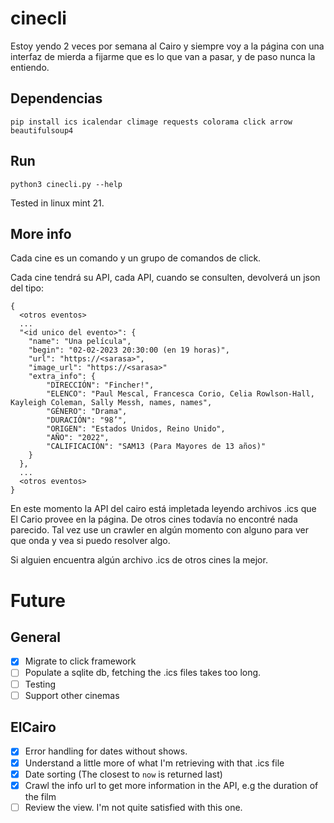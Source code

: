# cinecli

Estoy yendo 2 veces por semana al Cairo y siempre voy a la página con una interfaz de mierda a fijarme
que es lo que van a pasar, y de paso nunca la entiendo.

## Dependencias

```terminal
pip install ics icalendar climage requests colorama click arrow  beautifulsoup4
```

## Run

```terminal
python3 cinecli.py --help
```

Tested in linux mint 21.

## More info
Cada cine es un comando y un grupo de comandos de click.

Cada cine tendrá su API, cada API, cuando se consulten, devolverá un json del tipo:

```terminal
{
  <otros eventos>
  ...
  "<id unico del evento>": {
    "name": "Una película",
    "begin": "02-02-2023 20:30:00 (en 19 horas)",
    "url": "https://<sarasa>",
    "image_url": "https://<sarasa>"
    "extra_info": {
        "DIRECCIÓN": "Fincher!",
        "ELENCO": "Paul Mescal, Francesca Corio, Celia Rowlson-Hall, Kayleigh Coleman, Sally Messh, names, names",
        "GÉNERO": "Drama",
        "DURACIÓN": "98’",
        "ORIGEN": "Estados Unidos, Reino Unido",
        "AÑO": "2022",
        "CALIFICACIÓN": "SAM13 (Para Mayores de 13 años)"
    }
  },
  ...
  <otros eventos>
}
```
En este momento la API del cairo está impletada leyendo archivos .ics que El Cario provee en la página.
De otros cines todavía no encontré nada parecido.
Tal vez use un crawler en algún momento con alguno para ver que onda y vea si puedo resolver algo.

Si alguien encuentra algún archivo .ics de otros cines la mejor.


# Future
## General
- [X] Migrate to click framework
- [ ] Populate a sqlite db, fetching the .ics files takes too long.
- [ ] Testing
- [ ] Support other cinemas

## ElCairo
- [X] Error handling for dates without shows.
- [X] Understand a little more of what I'm retrieving with that .ics file
- [X] Date sorting (The closest to `now` is returned last)
- [X] Crawl the info url to get more information in the API, e.g the duration of the film
- [ ] Review the view. I'm not quite satisfied with this one.
